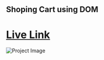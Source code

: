 ## Shoping Cart using DOM
# [Live Link](https://codesperk.github.io/shopping-cart-app-dom/)

![Project Image](https://i.ibb.co/SRv32ys/Project-View.jpg)
